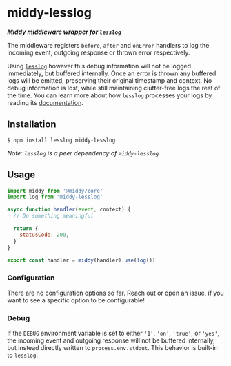 # middy-lesslog

**_Middy middleware wrapper for [`lesslog`](https://github.com/robdasilva/lesslog#readme)_**

The middleware registers `before`, `after` and `onError` handlers to log the incoming event, outgoing response or thrown error respectively.

Using [`lesslog`](https://github.com/robdasilva/lesslog) however this debug information will not be logged immediately, but buffered internally. Once an error is thrown any buffered logs will be emitted, preserving their original timestamp and context. No debug information is lost, while still maintaining clutter-free logs the rest of the time. You can learn more about how `lesslog` processes your logs by reading its [documentation](https://github.com/robdasilva/lesslog#readme).

## Installation

```shell
$ npm install lesslog middy-lesslog
```

_Note: `lesslog` is a peer dependency of `middy-lesslog`._

## Usage

```javascript
import middy from '@middy/core'
import log from 'middy-lesslog'

async function handler(event, context) {
  // Do something meaningful

  return {
    statusCode: 200,
  }
}

export const handler = middy(handler).use(log())
```

### Configuration

There are no configuration options so far. Reach out or open an issue, if you want to see a specific option to be configurable!

### Debug

If the `DEBUG` environment variable is set to either `'1'`, `'on'`, `'true'`, or `'yes'`, the incoming event and outgoing response will not be buffered internally, but instead directly written to `process.env.stdout`. This behavior is built-in to `lesslog`.
